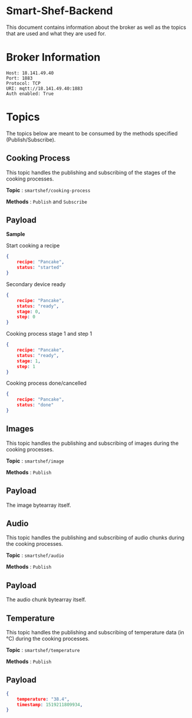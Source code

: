 # Smart-Shef-Backend
This document contains information about the broker as well as the topics that are used and what they are used for.

# Broker Information
```
Host: 18.141.49.40
Port: 1883
Protocol: TCP
URI: mqtt://18.141.49.40:1883
Auth enabled: True
```

# Topics
The topics below are meant to be consumed by the methods specified (Publish/Subscribe).

## Cooking Process

This topic handles the publishing and subscribing of the stages of the cooking processes.

**Topic** : `smartshef/cooking-process`

**Methods** : `Publish` and `Subscribe`

## Payload
**Sample**

Start cooking a recipe

```json
{
    recipe: "Pancake",
    status: "started"
}
```

Secondary device ready
```json
{
    recipe: "Pancake",
    status: "ready",
    stage: 0,
    step: 0
}
```
Cooking process stage 1 and step 1
```json
{
    recipe: "Pancake",
    status: "ready",
    stage: 1,
    step: 1
}
```

Cooking process done/cancelled
```json
{
    recipe: "Pancake",
    status: "done"
}
```

## Images

This topic handles the publishing and subscribing of images during the cooking processes.

**Topic** : `smartshef/image`

**Methods** : `Publish`

## Payload
The image bytearray itself.

## Audio

This topic handles the publishing and subscribing of audio chunks during the cooking processes.

**Topic** : `smartshef/audio`

**Methods** : `Publish`

## Payload
The audio chunk bytearray itself.

## Temperature

This topic handles the publishing and subscribing of temperature data (in °C) during the cooking processes.

**Topic** : `smartshef/temperature`

**Methods** : `Publish`

## Payload

```json
{
    temperature: "38.4",
    timestamp: 1519211809934,
}
```
